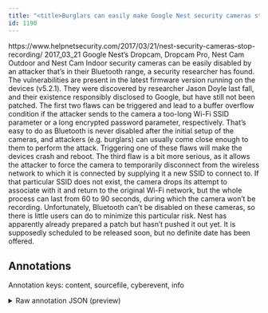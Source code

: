 ```yaml
---
title: "<title>Burglars can easily make Google Nest security cameras stop recording - Help Net Security</title>"
id: 1190
---
```


<title>Burglars can easily make Google Nest security cameras stop recording - Help Net Security</title>
<source> https://www.helpnetsecurity.com/2017/03/21/nest-security-cameras-stop-recording/ </source>
<date> 2017_03_21 </date>
<text>
Google Nest’s Dropcam, Dropcam Pro, Nest Cam Outdoor and Nest Cam Indoor security cameras can be easily disabled by an attacker that’s in their Bluetooth range, a security researcher has found.
The vulnerabilities are present in the latest firmware version running on the devices (v5.2.1).
They were discovered by researcher Jason Doyle last fall, and their existence responsibly disclosed to Google, but have still not been patched.
The first two flaws can be triggered and lead to a buffer overflow condition if the attacker sends to the camera a too-long Wi-Fi SSID parameter or a long encrypted password parameter, respectively.
That’s easy to do as Bluetooth is never disabled after the initial setup of the cameras, and attackers (e.g.
burglars) can usually come close enough to them to perform the attack.
Triggering one of these flaws will make the devices crash and reboot.
The third flaw is a bit more serious, as it allows the attacker to force the camera to temporarily disconnect from the wireless network to which it is connected by supplying it a new SSID to connect to.
If that particular SSID does not exist, the camera drops its attempt to associate with it and return to the original Wi-Fi network, but the whole process can last from 60 to 90 seconds, during which the camera won’t be recording.
Unfortunately, Bluetooth can’t be disabled on these cameras, so there is little users can do to minimize this particular risk.
Nest has apparently already prepared a patch but hasn’t pushed it out yet.
It is supposedly scheduled to be released soon, but no definite date has been offered.
</text>



## Annotations

Annotation keys: content, sourcefile, cyberevent, info

<details>
<summary>Raw annotation JSON (preview)</summary>

```json
{
  "content": "Google Nest\u2019s Dropcam, Dropcam Pro, Nest Cam Outdoor and Nest Cam Indoor security cameras can be easily disabled by an attacker that\u2019s in their Bluetooth range, a security researcher has found. The vulnerabilities are present in the latest firmware version running on the devices (v5.2.1). They were discovered by researcher Jason Doyle last fall, and their existence responsibly disclosed to Google, but have still not been patched. The first two flaws can be triggered and lead to a buffer overflow condition if the attacker sends to the camera a too-long Wi-Fi SSID parameter or a long encrypted password parameter, respectively. That\u2019s easy to do as Bluetooth is never disabled after the initial setup of the cameras, and attackers (e.g. burglars) can usually come close enough to them to perform the attack. Triggering one of these flaws will make the devices crash and reboot. The third flaw is a bit more serious, as it allows the attacker to force the camera to temporarily disconnect from the wireless network to which it is connected by supplying it a new SSID to connect to. If that particular SSID does not exist, the camera drops its attempt to associate with it and return to the original Wi-Fi network, but the whole process can last from 60 to 90 seconds, during which the camera won\u2019t be recording. Unfortunately, Bluetooth can\u2019t be disabled on these cameras, so there is little users can do to minimize this particular risk. Nest has apparently already prepared a patch but hasn\u2019t pushed it out yet. It is supposedly scheduled to be released soon, but no definite date has been offered",
  "sourcefile": "1190.txt",
  "cyberevent": {
    "hopper": [
      {
        "index": 0,
        "relation": "Same",
        "events": [
          {
            "index": "E1",
            "type": "Vulnerability-related",
            "realis": "Actual",
            "nugget": {
              "startOffset": 183,
              "index": "T1",
              "endOffset": 192,
              "text": "has found"
            },
            "argument": [
              {
                "index": "T7",
                "text": "Google Nest\u2019s Dropcam",
                "endOffset": 21,
                "role": {
                  "type": "Vulnerable_System"
                },
                "startOffset": 0,
                "type": "Device"
              },
              {
                "index": "T6",
                "text": "Dropcam Pro",
                "endOffset": 34,
                "role": {
                  "type": "Vulnerable_System"
                },
                "startOffset": 23,
                "type": "Device"
              },
              {
                "index": "T5",
                "text": "Nest Cam Outdoor",
                "endOffset": 52,
                "role": {
                  "type": "Vulnerable_System"
                },
                "startOffset": 36,
                "type": "Device"
              },
              {
                "index": "T4",
                "text": "Nest Cam Indoor security cameras",
                "endOffset": 89,
                "role": {
                  "type": "Vulnerable_System"
                },
                "startOffset": 57,
                "type": "Device"
              },
              {
                "index": "T3",
                "text": "be easily disabled by an attacker",
                "endOffset": 127,
                "role": {
                  "CAPEC-Meta": "Privilege Abuse",
                  "type": "Capabilities",
                  "confidence": 0.9131423830986023
                },
                "startOffset": 94,
                "type": "Capabilities"
              },
              {
                "index": "T2",
                "text": "a security researcher",
                "endOffset": 182,
                "role": {
                  "type": "Discoverer"
                },
                "startOffset": 161,
        
```
</details>
